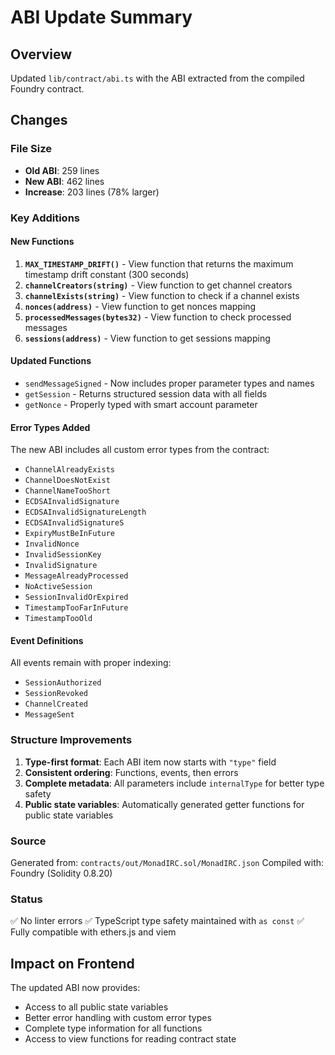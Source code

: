 # ABI Update Summary

## Overview
Updated `lib/contract/abi.ts` with the ABI extracted from the compiled Foundry contract.

## Changes

### File Size
- **Old ABI**: 259 lines
- **New ABI**: 462 lines
- **Increase**: 203 lines (78% larger)

### Key Additions

#### New Functions
1. **`MAX_TIMESTAMP_DRIFT()`** - View function that returns the maximum timestamp drift constant (300 seconds)
2. **`channelCreators(string)`** - View function to get channel creators
3. **`channelExists(string)`** - View function to check if a channel exists
4. **`nonces(address)`** - View function to get nonces mapping
5. **`processedMessages(bytes32)`** - View function to check processed messages
6. **`sessions(address)`** - View function to get sessions mapping

#### Updated Functions
- `sendMessageSigned` - Now includes proper parameter types and names
- `getSession` - Returns structured session data with all fields
- `getNonce` - Properly typed with smart account parameter

#### Error Types Added
The new ABI includes all custom error types from the contract:
- `ChannelAlreadyExists`
- `ChannelDoesNotExist`
- `ChannelNameTooShort`
- `ECDSAInvalidSignature`
- `ECDSAInvalidSignatureLength`
- `ECDSAInvalidSignatureS`
- `ExpiryMustBeInFuture`
- `InvalidNonce`
- `InvalidSessionKey`
- `InvalidSignature`
- `MessageAlreadyProcessed`
- `NoActiveSession`
- `SessionInvalidOrExpired`
- `TimestampTooFarInFuture`
- `TimestampTooOld`

#### Event Definitions
All events remain with proper indexing:
- `SessionAuthorized`
- `SessionRevoked`
- `ChannelCreated`
- `MessageSent`

### Structure Improvements
1. **Type-first format**: Each ABI item now starts with `"type"` field
2. **Consistent ordering**: Functions, events, then errors
3. **Complete metadata**: All parameters include `internalType` for better type safety
4. **Public state variables**: Automatically generated getter functions for public state variables

### Source
Generated from: `contracts/out/MonadIRC.sol/MonadIRC.json`
Compiled with: Foundry (Solidity 0.8.20)

### Status
✅ No linter errors
✅ TypeScript type safety maintained with `as const`
✅ Fully compatible with ethers.js and viem

## Impact on Frontend
The updated ABI now provides:
- Access to all public state variables
- Better error handling with custom error types
- Complete type information for all functions
- Access to view functions for reading contract state
